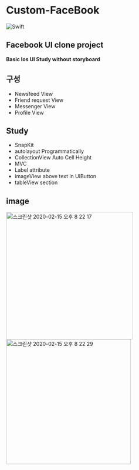 # Custom-FaceBook
![Swift](https://img.shields.io/badge/Swift-5.0-orange.svg)
## Facebook UI clone project
__Basic Ios UI Study without storyboard__
## 구성
- Newsfeed View
- Friend request View 
- Messenger View
- Profile View
## Study 
- SnapKit
- autolayout Programmatically
- CollectionView Auto Cell Height
- MVC 
- Label attribute
- imageView above text in UIButton
- tableView section

## image
<img width="346" alt="스크린샷 2020-02-15 오후 8 22 17" src="https://user-images.githubusercontent.com/48856104/74587049-20ac3e00-5031-11ea-8752-2f9c960762d8.png">
<img width="340" alt="스크린샷 2020-02-15 오후 8 22 29" src="https://user-images.githubusercontent.com/48856104/74587038-05413300-5031-11ea-8945-de09259cf8e3.png">
